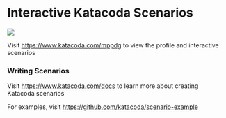 # Interactive Katacoda Scenarios

[![](http://shields.katacoda.com/katacoda/mppdg/count.svg)](https://www.katacoda.com/mppdg "Get your profile on Katacoda.com")

Visit https://www.katacoda.com/mppdg to view the profile and interactive scenarios

### Writing Scenarios
Visit https://www.katacoda.com/docs to learn more about creating Katacoda scenarios

For examples, visit https://github.com/katacoda/scenario-example
